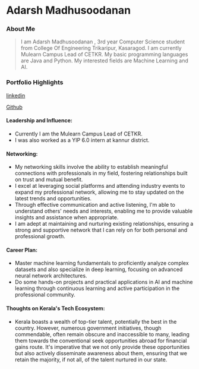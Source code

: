 # Adarsh Madhusoodanan
### About Me

> I am Adarsh Madhusoodanan , 3rd year Computer Science student from College Of Engineering Trikaripur, Kasaragod. I am currently Mulearn Campus Lead of CETKR. My basic programming languages are Java and Python. My interested fields are Machine Learning and AI.

### Portfolio Highlights
[linkedin](https://www.linkedin.com/in/adarshmadhusoodanan-666525223/)

[Github](https://github.com/adarshmadhusoodanan)

#### Leadership and Influence:

- Currently I am the Mulearn Campus Lead of CETKR.
- I was also worked as a YIP 6.0 intern at kannur district.

 #### Networking: 

- My networking skills involve the ability to establish meaningful connections with professionals in my field, fostering relationships built on trust and mutual benefit.
- I excel at leveraging social platforms and attending industry events to expand my professional network, allowing me to stay updated on the latest trends and opportunities.
- Through effective communication and active listening, I'm able to understand others' needs and interests, enabling me to provide valuable insights and assistance when appropriate.
- I am adept at maintaining and nurturing existing relationships, ensuring a strong and supportive network that I can rely on for both personal and professional growth.

#### Career Plan: 

- Master machine learning fundamentals to proficiently analyze complex datasets and also specialize in deep learning, focusing on advanced neural network architectures.
- Do some hands-on projects and practical applications in AI and machine learning through continuous learning and active participation in the professional community.

#### Thoughts on Kerala's Tech Ecosystem:

- Kerala boasts a wealth of top-tier talent, potentially the best in the country. However, numerous government initiatives, though commendable, often remain obscure and inaccessible to many, leading them towards the conventional seek opportunities abroad for financial gains route. It's imperative that we not only provide these opportunities but also actively disseminate awareness about them, ensuring that we retain the majority, if not all, of the talent nurtured in our state.
